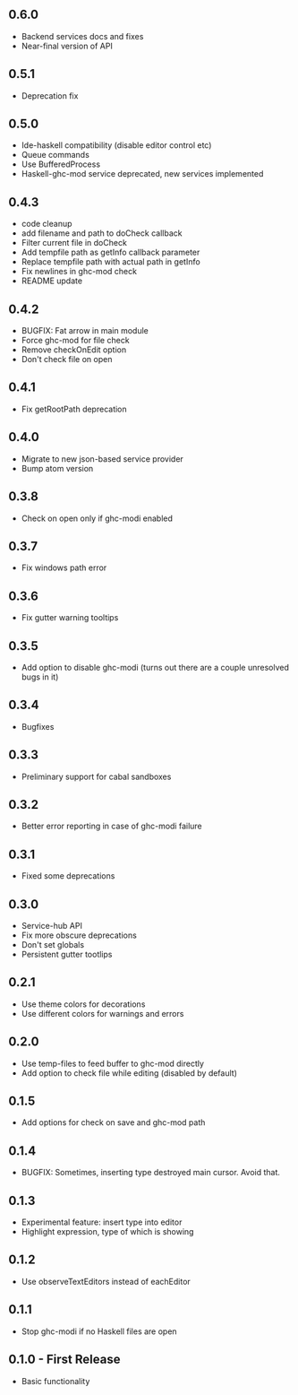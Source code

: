 ## 0.6.0
* Backend services docs and fixes
* Near-final version of API

## 0.5.1
* Deprecation fix

## 0.5.0
* Ide-haskell compatibility (disable editor control etc)
* Queue commands
* Use BufferedProcess
* Haskell-ghc-mod service deprecated, new services implemented

## 0.4.3
* code cleanup
* add filename and path to doCheck callback
* Filter current file in doCheck
* Add tempfile path as getInfo callback parameter
* Replace tempfile path with actual path in getInfo
* Fix newlines in ghc-mod check
* README update

## 0.4.2
* BUGFIX: Fat arrow in main module
* Force ghc-mod for file check
* Remove checkOnEdit option
* Don't check file on open

## 0.4.1
* Fix getRootPath deprecation

## 0.4.0
* Migrate to new json-based service provider
* Bump atom version

## 0.3.8
* Check on open only if ghc-modi enabled

## 0.3.7
* Fix windows path error

## 0.3.6
* Fix gutter warning tooltips

## 0.3.5
* Add option to disable ghc-modi (turns out there are a couple unresolved bugs in it)

## 0.3.4
* Bugfixes

## 0.3.3
* Preliminary support for cabal sandboxes

## 0.3.2
* Better error reporting in case of ghc-modi failure

## 0.3.1
* Fixed some deprecations

## 0.3.0
* Service-hub API
* Fix more obscure deprecations
* Don't set globals
* Persistent gutter tootlips

## 0.2.1
* Use theme colors for decorations
* Use different colors for warnings and errors

## 0.2.0
* Use temp-files to feed buffer to ghc-mod directly
* Add option to check file while editing (disabled by default)

## 0.1.5
* Add options for check on save and ghc-mod path

## 0.1.4
* BUGFIX: Sometimes, inserting type destroyed main cursor. Avoid that.

## 0.1.3
* Experimental feature: insert type into editor
* Highlight expression, type of which is showing

## 0.1.2
* Use observeTextEditors instead of eachEditor

## 0.1.1
* Stop ghc-modi if no Haskell files are open

## 0.1.0 - First Release
* Basic functionality
